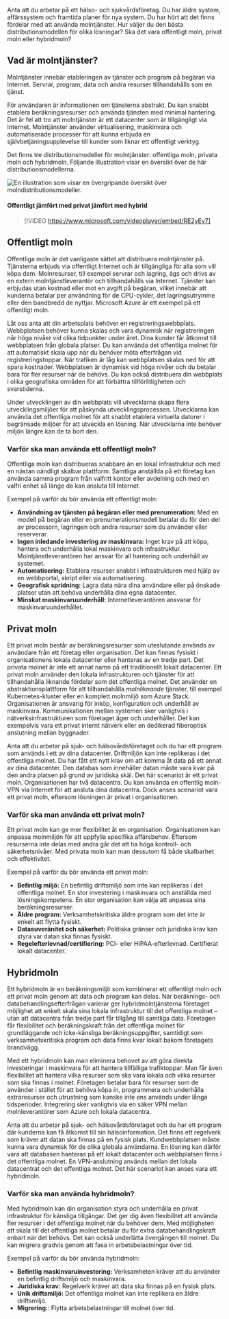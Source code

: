 Anta att du arbetar på ett hälso- och sjukvårdsföretag. Du har äldre system, affärssystem och framtida planer för nya system. Du har hört att det finns fördelar med att använda molntjänster. Hur väljer du den bästa distributionsmodellen för olika lösningar? Ska det vara offentligt moln, privat moln eller hybridmoln?

## <a name="what-is-cloud-computing"></a>Vad är molntjänster?

Molntjänster innebär etableringen av tjänster och program på begäran via Internet. Servrar, program, data och andra resurser tillhandahålls som en tjänst. 

För användaren är informationen om tjänsterna abstrakt. Du kan snabbt etablera beräkningsresurser och använda tjänsten med minimal hantering. Det är fel att tro att molntjänster är ett datacenter som är tillgängligt via Internet. Molntjänster använder virtualisering, maskinvara och automatiserade processer för att kunna erbjuda en självbetjäningsupplevelse till kunder som liknar ett offentligt verktyg.

Det finns tre distributionsmodeller för molntjänster: offentliga moln, privata moln och hybridmoln. Följande illustration visar en översikt över de här distributionsmodellerna.

![En illustration som visar en övergripande översikt över molndistributionsmodeller.](../media/2-cloud-deployment.png)

#### <a name="public-versus-private-versus-hybrid"></a>Offentligt jämfört med privat jämfört med hybrid

> [!VIDEO https://www.microsoft.com/videoplayer/embed/RE2yEv7]

## <a name="public-cloud"></a>Offentligt moln

Offentliga moln är det vanligaste sättet att distribuera molntjänster på. Tjänsterna erbjuds via offentligt Internet och är tillgängliga för alla som vill köpa dem. Molnresurser, till exempel servrar och lagring, ägs och drivs av en extern molntjänstleverantör och tillhandahålls via Internet. Tjänster kan erbjudas utan kostnad eller mot en avgift på begäran, vilket innebär att kunderna betalar per användning för de CPU-cykler, det lagringsutrymme eller den bandbredd de nyttjar. Microsoft Azure är ett exempel på ett offentligt moln. 

Låt oss anta att din arbetsplats behöver en registreringswebbplats. Webbplatsen behöver kunna skalas och vara dynamisk när registreringen når höga nivåer vid olika tidpunkter under året. Dina kunder får åtkomst till webbplatsen från globala platser. Du kan använda det offentliga molnet för att automatiskt skala upp när du behöver möta efterfrågan vid registreringstoppar. När trafiken är låg kan webbplatsen skalas ned för att spara kostnader. Webbplatsen är dynamisk vid höga nivåer och du betalar bara för fler resurser när de behövs. Du kan också distribuera din webbplats i olika geografiska områden för att förbättra tillförlitligheten och svarstiderna.

Under utvecklingen av din webbplats vill utvecklarna skapa flera utvecklingsmiljöer för att påskynda utvecklingsprocessen. Utvecklarna kan använda det offentliga molnet för att snabbt etablera virtuella datorer i begränsade miljöer för att utveckla en lösning. När utvecklarna inte behöver miljön längre kan de ta bort den.

### <a name="why-public-cloud"></a>Varför ska man använda ett offentligt moln?

Offentliga moln kan distribueras snabbare än en lokal infrastruktur och med en nästan oändligt skalbar plattform. Samtliga anställda på ett företag kan använda samma program från valfritt kontor eller avdelning och med en valfri enhet så länge de kan ansluta till Internet. 

Exempel på varför du bör använda ett offentligt moln:

- **Användning av tjänsten på begäran eller med prenumeration:** Med en modell på begäran eller en prenumerationsmodell betalar du för den del av processorn, lagringen och andra resurser som du använder eller reserverar.
- **Ingen inledande investering av maskinvara:** Inget krav på att köpa, hantera och underhålla lokal maskinvara och infrastruktur. Molntjänstleverantören har ansvar för all hantering och underhåll av systemet. 
- **Automatisering:** Etablera resurser snabbt i infrastrukturen med hjälp av en webbportal, skript eller via automatisering. 
- **Geografisk spridning:** Lagra data nära dina användare eller på önskade platser utan att behöva underhålla dina egna datacenter.
- **Minskat maskinvaruunderhåll:** Internetleverantören ansvarar för maskinvaruunderhållet.

## <a name="private-cloud"></a>Privat moln

Ett privat moln består av beräkningsresurser som uteslutande används av användare från ett företag eller organisation. Det kan finnas fysiskt i organisationens lokala datacenter eller hanteras av en tredje part. Det privata molnet är inte ett annat namn på ett traditionellt lokalt datacenter. Ett privat moln använder den lokala infrastrukturen och tjänster för att tillhandahålla liknande fördelar som det offentliga molnet. Det använder en abstraktionsplattform för att tillhandahålla *molnliknande* tjänster, till exempel Kubernetes-kluster eller en komplett molnmiljö som Azure Stack. Organisationen är ansvarig för inköp, konfiguration och underhåll av maskinvara. Kommunikationen mellan systemen sker vanligtvis i nätverksinfrastrukturen som företaget äger och underhåller. Det kan exempelvis vara ett privat internt nätverk eller en dedikerad fiberoptisk anslutning mellan byggnader.

Anta att du arbetar på sjuk- och hälsovårdsföretaget och du har ett program som används i ett av dina datacenter. Driftmiljön kan inte replikeras i det offentliga molnet. Du har fått ett nytt krav om att komma åt data på ett annat av dina datacenter. Den databas som innehåller datan måste vara kvar på den andra platsen på grund av juridiska skäl. Det här scenariot är ett privat moln. Organisationen har två datacentra. Du kan använda en offentlig moln-VPN via Internet för att ansluta dina datacentra. Dock anses scenariot vara ett privat moln, eftersom lösningen är privat i organisationen.

### <a name="why-private-cloud"></a>Varför ska man använda ett privat moln?

Ett privat moln kan ge mer flexibilitet åt en organisation. Organisationen kan anpassa molnmiljön för att uppfylla specifika affärsbehov. Eftersom resurserna inte delas med andra går det att ha höga kontroll- och säkerhetsnivåer. Med privata moln kan man dessutom få både skalbarhet och effektivitet.

Exempel på varför du bör använda ett privat moln:

- **Befintlig miljö:** En befintlig driftsmiljö som inte kan replikeras i det offentliga molnet. En stor investering i maskinvara och anställda med lösningskompetens. En stor organisation kan välja att anpassa sina beräkningsresurser.
- **Äldre program:** Verksamhetskritiska äldre program som det inte är enkelt att flytta fysiskt.
- **Datasuveränitet och säkerhet:** Politiska gränser och juridiska krav kan styra var datan ska finnas fysiskt.
- **Regelefterlevnad/certifiering:** PCI- eller HIPAA-efterlevnad. Certifierat lokalt datacenter.

## <a name="hybrid-cloud"></a>Hybridmoln

Ett hybridmoln är en beräkningsmiljö som kombinerar ett offentligt moln och ett privat moln genom att data och program kan delas. När beräknings- och databehandlingsefterfrågan varierar ger hybridmolntjänsterna företaget möjlighet att enkelt skala sina lokala infrastruktur till det offentliga molnet – utan att datacentra från tredje part får tillgång till samtliga data. Företagen får flexibilitet och beräkningskraft från det offentliga molnet för grundläggande och icke-känsliga beräkningsuppgifter, samtidigt som verksamhetskritiska program och data finns kvar lokalt bakom företagets brandvägg.

Med ett hybridmoln kan man eliminera behovet av att göra direkta investeringar i maskinvara för att hantera tillfälliga trafiktoppar. Man får även flexibilitet att hantera vilka resurser som ska vara lokala och vilka resurser som ska finnas i molnet. Företagen betalar bara för resurser som de använder i stället för att behöva köpa in, programmera och underhålla extraresurser och utrustning som kanske inte ens används under långa tidsperioder. Integrering sker vanligtvis via en säker VPN mellan molnleverantörer som Azure och lokala datacentra.

Anta att du arbetar på sjuk- och hälsovårdsföretaget och du har ett program där kunderna kan få åtkomst till sin hälsoinformation. Det finns ett regelverk som kräver att datan ska finnas på en fysisk plats. Kundwebbplatsen måste kunna vara dynamisk för de olika globala användarna.  En lösning kan därför vara att databasen hanteras på ett lokalt datacenter och webbplatsen finns i det offentliga molnet. En VPN-anslutning används mellan det lokala datacentrat och det offentliga molnet. Det här scenariot kan anses vara ett hybridmoln.

### <a name="why-hybrid-cloud"></a>Varför ska man använda hybridmoln?

Med hybridmoln kan din organisation styra och underhålla en privat infrastruktur för känsliga tillgångar. Det ger dig även flexibilitet att använda fler resurser i det offentliga molnet när du behöver dem. Med möjligheten att skala till det offentliga molnet betalar du för extra databehandlingskraft enbart när det behövs. Det kan också underlätta övergången till molnet. Du kan migrera gradvis genom att fasa in arbetsbelastningar över tid.

Exempel på varför du bör använda hybridmoln:

- **Befintlig maskinvaruinvestering:** Verksamheten kräver att du använder en befintlig driftsmiljö och maskinvara.
- **Juridiska krav:** Regelverk kräver att data ska finnas på en fysisk plats.
- **Unik driftsmiljö:** Det offentliga molnet kan inte replikera en äldre driftsmiljö.
- **Migrering:**: Flytta arbetsbelastningar till molnet över tid.
